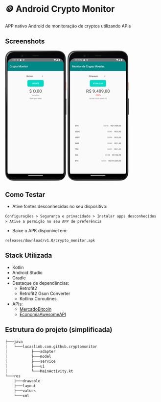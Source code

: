 
# 🪙 Android Crypto Monitor

APP nativo Android de monitoração de cryptos utilizando APIs 

## Screenshots

<img src="assets/Screenshot0.png" alt="Screenshot do APP" width="200"> <img src="assets/Screenshot1.png" alt="Screenshot do APP" width="200">

## Como Testar

- Ative fontes desconhecidas no seu dispositivo:

`Configurações > Segurança e privacidade > Instalar apps desconhecidos > Ative a permição no seu APP de preferência`

- Baixe o APK disponível em:

`releases/download/v1.0/crypto_monitor.apk`

## Stack Utilizada

- Kotlin
- Android Studio
- Gradle
- Destaque de dependências:
  - Retrofit2
  - Retrofit2 Gson Converter
  - Kotlinx Coroutines
- APIs:
  - [MercadoBitcoin](https://api.mercadobitcoin.net/api/v4/docs)
  - [EconomiaAwesomeAPI](https://economia.awesomeapi.com.br/)

## Estrutura do projeto (simplificada)

```
├───java
│   └───lucaslimb.com.github.cryptomonitor
│           ├───adapter
│           ├───model           
│           ├───service    
│           ├───ui        
│           └───MainActivity.kt                             
└───res
    ├───drawable
    ├───layout
    ├───values
    └───xml
```
